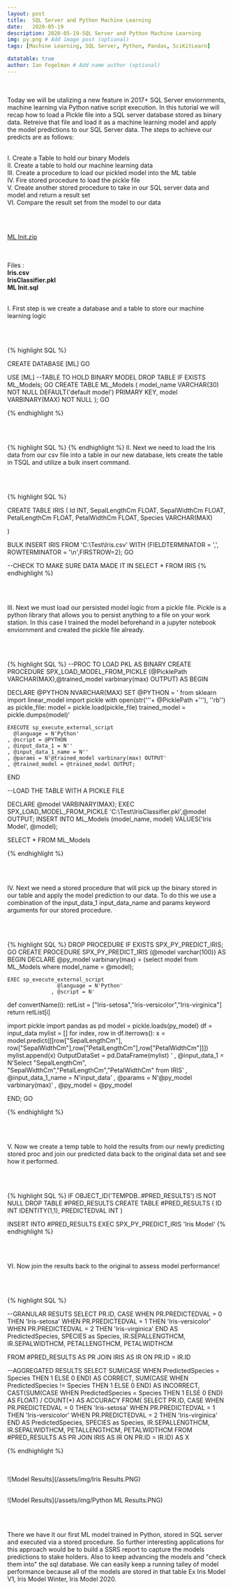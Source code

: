 ```yaml
---
layout: post
title:  SQL Server and Python Machine Learning
date:   2020-05-19
description: 2020-05-19-SQL Server and Python Machine Learning
img: py.png # Add image post (optional)
tags: [Machine Learning, SQL Server, Python, Pandas, SciKitLearn]

datatable: true
author: Ian Fogelman # Add name author (optional)
---
```


<meta property="og:title" content="SQL Server and Python Machine Learning">
<meta property="og:description" content="A blog by Ian Fogelman.">
<meta property="og:image" content="https://repository-images.githubusercontent.com/190807493/a3610e80-bed1-11e9-87ac-2a4f0aa3b2ee">
<meta property="og:url" content="https://repository-images.githubusercontent.com/190807493/a3610e80-bed1-11e9-87ac-2a4f0aa3b2ee">

<br>
<br>
Today we will be utalizing a new feature in 2017+ SQL Server enviornments, machine learning via Python native script execution. In this tutorial we will recap how to load a Pickle file into a SQL server database stored as binary data. Retreive that file and load it as a machine learning model and apply the model predictions to our SQL Server data. The steps to achieve our predicts are as follows:

<br>
<br>

I. Create a Table to hold our binary Models<br>
II. Create a table to hold our machine learning data<br>
III. Create a procedure to load our pickled model into the ML table<br>
IV. Fire stored procedure to load the pickle file<br>
V. Create another stored procedure to take in our SQL server data and model and return a result set<br>
VI. Compare the result set from the model to our data

<br>
<br>


<a href="https://github.com/Ian-Fogelman/ian-blog/raw/master/assets/files/ML%20Init.zip" target="_blank">ML Init.zip</a>

<br>
<br>
Files : <br>
<strong>Iris.csv<br>
IrisClassifier.pkl<br>
ML Init.sql</strong>

<br>
<br>

I. First step is we create a database and a table to store our machine learning logic

<br>
<br>

{% highlight SQL %}

CREATE DATABASE [ML]
GO

USE [ML]
--TABLE TO HOLD BINARY MODEL
DROP TABLE IF EXISTS ML_Models;
GO
CREATE TABLE ML_Models (
                model_name VARCHAR(30) NOT NULL DEFAULT('default model') PRIMARY KEY,
                model VARBINARY(MAX) NOT NULL
);
GO

{% endhighlight %}

<br>
<br>

{% highlight SQL %}
{% endhighlight %}
II. Next we need to load the Iris data from our csv file into a table in our new database, lets create the table in TSQL and utilize a bulk insert command.

<br>
<br>

{% highlight SQL %}

CREATE TABLE IRIS
(
Id INT,
SepalLengthCm FLOAT,
SepalWidthCm FLOAT,
PetalLengthCm FLOAT,
PetalWidthCm FLOAT,
Species VARCHAR(MAX)

)

BULK INSERT  IRIS
FROM 'C:\Test\Iris.csv'
WITH (FIELDTERMINATOR = ',', ROWTERMINATOR = '\n',FIRSTROW=2);
GO

--CHECK TO MAKE SURE DATA MADE IT IN 
SELECT * FROM IRIS
{% endhighlight %}

<br>
<br>

III. Next we must load our persisted model logic from a pickle file. Pickle is a python library that allows you to persist anything to a file on your work station. In this case I trained the model beforehand in a jupyter notebook enviornment and created the pickle file already.

<br>
<br>


{% highlight SQL %}
--PROC TO LOAD PKL AS BINARY
CREATE PROCEDURE SPX_LOAD_MODEL_FROM_PICKLE (@PicklePath VARCHAR(MAX),@trained_model varbinary(max) OUTPUT)
AS
BEGIN

DECLARE @PYTHON NVARCHAR(MAX)
SET @PYTHON = '
from sklearn import linear_model
import pickle
with open(str('''+ @PicklePath +'''), ''rb'') as pickle_file:
    model = pickle.load(pickle_file)
trained_model = pickle.dumps(model)'

    EXECUTE sp_execute_external_script
      @language = N'Python'
    , @script = @PYTHON
    , @input_data_1 = N''
    , @input_data_1_name = N''
    , @params = N'@trained_model varbinary(max) OUTPUT'
    , @trained_model = @trained_model OUTPUT;
END

--LOAD THE TABLE WITH A PICKLE FILE

DECLARE @model VARBINARY(MAX);
EXEC SPX_LOAD_MODEL_FROM_PICKLE 'C:\Test\IrisClassifier.pkl',@model OUTPUT;
INSERT INTO ML_Models (model_name, model) VALUES('Iris Model', @model);

SELECT * FROM ML_Models

{% endhighlight %}

<br>
<br>

IV. Next we need a stored procedure that will pick up the binary stored in our table and apply the model prediction to our data.
To do this we use a combination of the input_data_1 input_data_name and params keyword arguments for our stored procedure.


<br>
<br>


{% highlight SQL %}
DROP PROCEDURE IF EXISTS SPX_PY_PREDICT_IRIS;
GO
CREATE PROCEDURE SPX_PY_PREDICT_IRIS (@model varchar(100))
AS
BEGIN
	DECLARE @py_model varbinary(max) = (select model from ML_Models where model_name = @model);

	EXEC sp_execute_external_script
					@language = N'Python'
				  , @script = N'
def convertName(i):
	retList = ["Iris-setosa","Iris-versicolor","Iris-virginica"]
	return retList[i]

import pickle
import pandas as pd
model = pickle.loads(py_model)
df = input_data
mylist = []
for index, row in df.iterrows():
	x = model.predict([[row["SepalLengthCm"], row["SepalWidthCm"],row["PetalLengthCm"],row["PetalWidthCm"]]])
	mylist.append(x)
OutputDataSet = pd.DataFrame(mylist)
'
					, @input_data_1 = N'Select "SepalLengthCm", "SepalWidthCm","PetalLengthCm","PetalWidthCm" from IRIS'
					, @input_data_1_name = N'input_data'
					, @params = N'@py_model varbinary(max)'
					, @py_model = @py_model

END;
GO

{% endhighlight %}

<br>
<br>

V. Now we create a temp table to hold the results from our newly predicting stored proc and join our predicted data back to the original data set and see how it performed.

<br>
<br>

{% highlight SQL %}
IF OBJECT_ID('TEMPDB..#PRED_RESULTS') IS NOT NULL DROP TABLE #PRED_RESULTS
CREATE TABLE #PRED_RESULTS
(
ID INT IDENTITY(1,1),
PREDICTEDVAL INT
)

INSERT INTO #PRED_RESULTS
EXEC SPX_PY_PREDICT_IRIS 'Iris Model'
{% endhighlight %}

<br>
<br>

VI. Now join the results back to the original to assess model performance!

<br>
<br>

{% highlight SQL %}

--GRANULAR RESUTS
SELECT PR.ID,
CASE WHEN PR.PREDICTEDVAL = 0 THEN 'Iris-setosa' 
	 WHEN PR.PREDICTEDVAL = 1 THEN 'Iris-versicolor'
	 WHEN PR.PREDICTEDVAL = 2 THEN 'Iris-virginica'
	 END AS PredictedSpecies,
   SPECIES as Species,
   IR.SEPALLENGTHCM,
   IR.SEPALWIDTHCM,
   PETALLENGTHCM,
   PETALWIDTHCM

   FROM #PRED_RESULTS AS PR
JOIN IRIS AS IR
	ON PR.ID = IR.ID

--AGGREGATED RESULTS
SELECT 
SUM(CASE WHEN PredictedSpecies = Species THEN 1 ELSE 0 END) AS CORRECT,
SUM(CASE WHEN PredictedSpecies != Species THEN 1 ELSE 0 END) AS INCORRECT,
CAST(SUM(CASE WHEN PredictedSpecies = Species THEN 1 ELSE 0 END) AS FLOAT)  / COUNT(*) AS ACCURACY
FROM(
SELECT PR.ID,
CASE WHEN PR.PREDICTEDVAL = 0 THEN 'Iris-setosa' 
	 WHEN PR.PREDICTEDVAL = 1 THEN 'Iris-versicolor'
	 WHEN PR.PREDICTEDVAL = 2 THEN 'Iris-virginica'
	 END AS PredictedSpecies,
   SPECIES as Species,
   IR.SEPALLENGTHCM,
   IR.SEPALWIDTHCM,
   PETALLENGTHCM,
   PETALWIDTHCM
FROM #PRED_RESULTS AS PR
JOIN IRIS AS IR
	ON PR.ID = IR.ID) AS X
		
{% endhighlight %}

<br>
<br>
![Model Results](/assets/img/Iris Results.PNG)

<br>
<br>

![Model Results](/assets/img/Python ML Results.PNG)

<br>
<br>

There we have it our first ML model trained in Python, stored in SQL server and executed via a stored procedure. So further interesting applications for this approach would be to build a SSRS report to capture the models predictions to stake holders. Also to keep advancing the models and "check them into" the sql database. We can easily keep a running talley of model performance because all of the models are stored in that table Ex Iris Model V1, Iris Model Winter, Iris Model 2020. 
